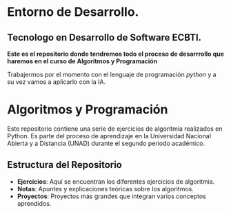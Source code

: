 # Entorno de Desarrollo.
## Tecnologo en Desarrollo de Software ECBTI.
__Este es el repositorio donde tendremos todo el proceso de desarrrollo que haremos en el curso de Algoritmos y Programación__

Trabajermos por el momento con el lenguaje de programación _python_ y a su vez vamos a aplicarlo con la IA.

# Algoritmos y Programación

Este repositorio contiene una serie de ejercicios de algoritmia realizados en Python. Es parte del proceso de aprendizaje en la Universidad Nacional Abierta y a Distancia (UNAD) durante el segundo periodo académico.

## Estructura del Repositorio

- **Ejercicios**: Aquí se encuentran los diferentes ejercicios de algoritmia.
- **Notas**: Apuntes y explicaciones teóricas sobre los algoritmos.
- **Proyectos**: Proyectos más grandes que integran varios conceptos aprendidos.


